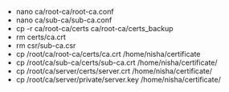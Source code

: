 - nano ca/root-ca/root-ca.conf
- nano ca/sub-ca/sub-ca.conf
- cp -r ca/root-ca/certs ca/root-ca/certs_backup
- rm certs/ca.crt
- rm csr/sub-ca.csr
- cp /root/ca/root-ca/certs/ca.crt /home/nisha/certificate
- cp /root/ca/sub-ca/certs/sub-ca.crt /home/nisha/certificate/
- cp /root/ca/server/certs/server.crt /home/nisha/certificate/
- cp /root/ca/server/private/server.key /home/nisha/certificate/ 


